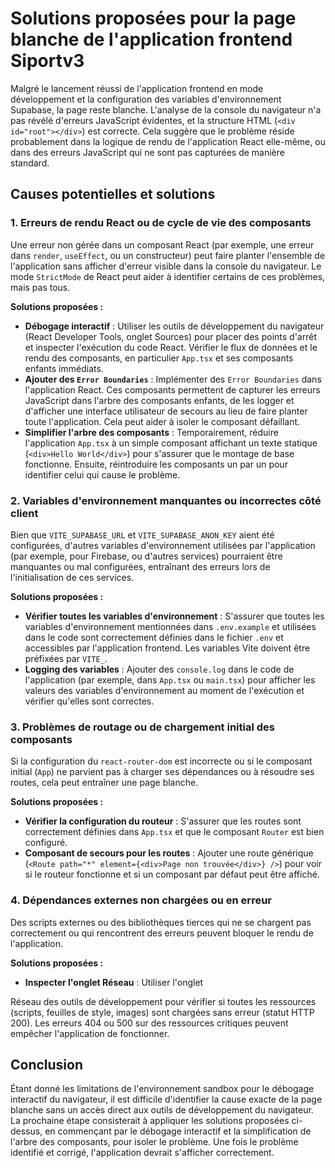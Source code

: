 # Solutions proposées pour la page blanche de l'application frontend Siportv3

Malgré le lancement réussi de l'application frontend en mode développement et la configuration des variables d'environnement Supabase, la page reste blanche. L'analyse de la console du navigateur n'a pas révélé d'erreurs JavaScript évidentes, et la structure HTML (`<div id="root"></div>`) est correcte. Cela suggère que le problème réside probablement dans la logique de rendu de l'application React elle-même, ou dans des erreurs JavaScript qui ne sont pas capturées de manière standard.

## Causes potentielles et solutions

### 1. Erreurs de rendu React ou de cycle de vie des composants

Une erreur non gérée dans un composant React (par exemple, une erreur dans `render`, `useEffect`, ou un constructeur) peut faire planter l'ensemble de l'application sans afficher d'erreur visible dans la console du navigateur. Le mode `StrictMode` de React peut aider à identifier certains de ces problèmes, mais pas tous.

**Solutions proposées :**

*   **Débogage interactif** : Utiliser les outils de développement du navigateur (React Developer Tools, onglet Sources) pour placer des points d'arrêt et inspecter l'exécution du code React. Vérifier le flux de données et le rendu des composants, en particulier `App.tsx` et ses composants enfants immédiats.
*   **Ajouter des `Error Boundaries`** : Implémenter des `Error Boundaries` dans l'application React. Ces composants permettent de capturer les erreurs JavaScript dans l'arbre des composants enfants, de les logger et d'afficher une interface utilisateur de secours au lieu de faire planter toute l'application. Cela peut aider à isoler le composant défaillant.
*   **Simplifier l'arbre des composants** : Temporairement, réduire l'application `App.tsx` à un simple composant affichant un texte statique (`<div>Hello World</div>`) pour s'assurer que le montage de base fonctionne. Ensuite, réintroduire les composants un par un pour identifier celui qui cause le problème.

### 2. Variables d'environnement manquantes ou incorrectes côté client

Bien que `VITE_SUPABASE_URL` et `VITE_SUPABASE_ANON_KEY` aient été configurées, d'autres variables d'environnement utilisées par l'application (par exemple, pour Firebase, ou d'autres services) pourraient être manquantes ou mal configurées, entraînant des erreurs lors de l'initialisation de ces services.

**Solutions proposées :**

*   **Vérifier toutes les variables d'environnement** : S'assurer que toutes les variables d'environnement mentionnées dans `.env.example` et utilisées dans le code sont correctement définies dans le fichier `.env` et accessibles par l'application frontend. Les variables Vite doivent être préfixées par `VITE_`.
*   **Logging des variables** : Ajouter des `console.log` dans le code de l'application (par exemple, dans `App.tsx` ou `main.tsx`) pour afficher les valeurs des variables d'environnement au moment de l'exécution et vérifier qu'elles sont correctes.

### 3. Problèmes de routage ou de chargement initial des composants

Si la configuration du `react-router-dom` est incorrecte ou si le composant initial (`App`) ne parvient pas à charger ses dépendances ou à résoudre ses routes, cela peut entraîner une page blanche.

**Solutions proposées :**

*   **Vérifier la configuration du routeur** : S'assurer que les routes sont correctement définies dans `App.tsx` et que le composant `Router` est bien configuré.
*   **Composant de secours pour les routes** : Ajouter une route générique (`<Route path="*" element={<div>Page non trouvée</div>} />`) pour voir si le routeur fonctionne et si un composant par défaut peut être affiché.

### 4. Dépendances externes non chargées ou en erreur

Des scripts externes ou des bibliothèques tierces qui ne se chargent pas correctement ou qui rencontrent des erreurs peuvent bloquer le rendu de l'application.

**Solutions proposées :**

*   **Inspecter l'onglet Réseau** : Utiliser l'onglet 

Réseau des outils de développement pour vérifier si toutes les ressources (scripts, feuilles de style, images) sont chargées sans erreur (statut HTTP 200). Les erreurs 404 ou 500 sur des ressources critiques peuvent empêcher l'application de fonctionner.

## Conclusion

Étant donné les limitations de l'environnement sandbox pour le débogage interactif du navigateur, il est difficile d'identifier la cause exacte de la page blanche sans un accès direct aux outils de développement du navigateur. La prochaine étape consisterait à appliquer les solutions proposées ci-dessus, en commençant par le débogage interactif et la simplification de l'arbre des composants, pour isoler le problème. Une fois le problème identifié et corrigé, l'application devrait s'afficher correctement.
